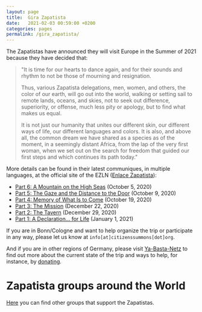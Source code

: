 ```yaml
---
layout: page
title:  Gira Zapatista
date:   2021-02-03 00:59:00 +0200
categories: pages
permalink: /gira_zapatista/
---
```

The Zapatistas have announced they will visit Europe in the Summer of 2021 because they have decided that:

>"It is time for our hearts to dance again, and for their sounds and rhythm to not be those of mourning and resignation.
>
> Thus, various Zapatista delegations, men, women, and others, the color of our earth, will go out into the world, walking or setting sail to remote lands, oceans, and skies, not to seek out difference, superiority, or offense, much less pity or apology, but to find what makes us equal.
>
> It is not just our humanity that unites our different skin, our different ways of life, our different languages and colors. It is also, and above all, the common dream we have shared as a species as of the moment, in a seemingly distant Africa, from the lap of the very first woman, when we set out on the search for freedom that guided our first steps and which continues its path today."


More details can be found in their latest communiques, in multiple languages, at the official site of the EZLN ([Enlace Zapatista](http://enlacezapatista.ezln.org.mx/)):

* [Part 6: A Mountain on the High Seas](http://enlacezapatista.ezln.org.mx/2020/10/05/sexta-parte-una-montana-en-alta-mar/) (October 5, 2020)
* [Part 5: The Gaze and the Distance to the Door](http://enlacezapatista.ezln.org.mx/2020/10/09/quinta-parte-la-mirada-y-la-distancia-a-la-puerta/) (October 9, 2020)
* [Part 4: Memory of What Is to Come](http://enlacezapatista.ezln.org.mx/2020/10/19/cuarta-parte-memoria-de-lo-que-vendra/) (October 19, 2020)
* [Part 3: The Mission](http://enlacezapatista.ezln.org.mx/2020/12/22/tercera-parte-la-mision/) (December 22, 2020)
* [Part 2: The Tavern](http://enlacezapatista.ezln.org.mx/2020/12/29/segunda-parte-la-cantina/) (December 29, 2020)
* [Part 1: A Declaration... for Life](http://enlacezapatista.ezln.org.mx/2021/01/01/primera-parte-una-declaracion-por-la-vida/) (January 1, 2021)

If you are in Bonn/Cologne and want to help organize the trip or participate in any way, please let us know at `info[at]citizenssummons[dot]org`.

And if you are in other regions of Germany, please visit [Ya-Basta-Netz](https://www.ya-basta-netz.org/reise-orga/) to find out more about the current state of the trip and ways to help, for instance, by [donating](https://www.ya-basta-netz.org/die-zapatistas-kommen-zu-uns/).

# Zapatista groups around the World
[Here](/about/zapatistas/groups) you can find other groups that support the Zapatistas.

